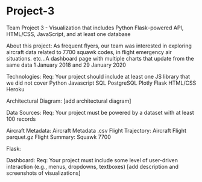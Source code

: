 # Project-3
Team Project 3 - Visualization that includes Python Flask–powered API, HTML/CSS, JavaScript, and at least one database 

About this project:
As frequent flyers, our team was interested in exploring aircraft data related to 7700 squawk codes, in flight emergency air situations. etc...A dashboard page with multiple charts that update from the same data
1 January 2018 and 29 January 2020 

Technologies:
Req: Your project should include at least one JS library that we did not cover
Python
Javascript
SQL
PostgreSQL
Plotly
Flask
HTML/CSS
Heroku

Architectural Diagram:
[add architectural diagram]

Data Sources:
Req: Your project must be powered by a dataset with at least 100 records

Aircraft Metadata: Aircraft Metadata .csv
Flight Trajectory: Aircraft Flight parquet.gz
Flight Summary: Squawk 7700

Flask: 

Dashboard: 
Req: Your project must include some level of user-driven interaction (e.g., menus, dropdowns, textboxes)
[add description and screenshots of visualizations]

